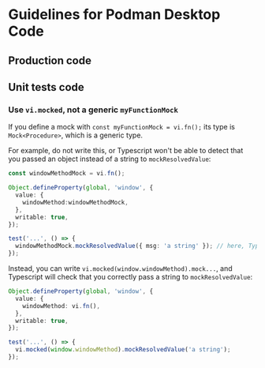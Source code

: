 # Guidelines for Podman Desktop Code

## Production code

## Unit tests code

### Use `vi.mocked`, not a generic `myFunctionMock`

If you define a mock with `const myFunctionMock = vi.fn();` its type is `Mock<Procedure>`, which is a generic type.

For example, do not write this, or Typescript won't be able to detect that you passed an object instead of a string to `mockResolvedValue`:

```ts
const windowMethodMock = vi.fn();

Object.defineProperty(global, 'window', {
  value: {
    windowMethod:windowMethodMock,
  },
  writable: true,
});

test('...', () => {
  windowMethodMock.mockResolvedValue({ msg: 'a string' }); // here, Typescript is not able to detect that the type is wrong
});
```

Instead, you can write `vi.mocked(window.windowMethod).mock...`, and Typescript will check that you correctly pass a string to `mockResolvedValue`:

```ts
Object.defineProperty(global, 'window', {
  value: {
    windowMethod: vi.fn(),
  },
  writable: true,
});

test('...', () => {
  vi.mocked(window.windowMethod).mockResolvedValue('a string');
});
```
